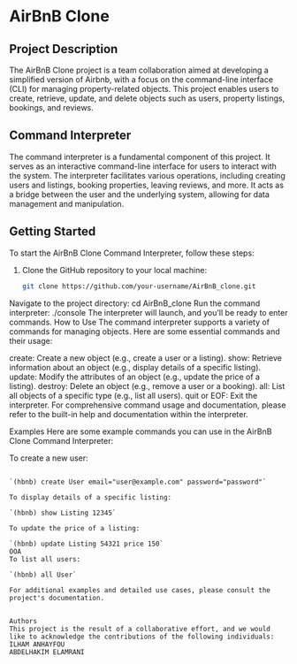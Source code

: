 # AirBnB Clone

## Project Description

The AirBnB Clone project is a team collaboration aimed at developing a simplified version of Airbnb, with a focus on the command-line interface (CLI) for managing property-related objects. This project enables users to create, retrieve, update, and delete objects such as users, property listings, bookings, and reviews.

## Command Interpreter

The command interpreter is a fundamental component of this project. It serves as an interactive command-line interface for users to interact with the system. The interpreter facilitates various operations, including creating users and listings, booking properties, leaving reviews, and more. It acts as a bridge between the user and the underlying system, allowing for data management and manipulation.

## Getting Started

To start the AirBnB Clone Command Interpreter, follow these steps:

1. Clone the GitHub repository to your local machine:

   ```bash
   git clone https://github.com/your-username/AirBnB_clone.git
Navigate to the project directory:
cd AirBnB_clone
Run the command interpreter:
./console
The interpreter will launch, and you'll be ready to enter commands.
How to Use
The command interpreter supports a variety of commands for managing objects. Here are some essential commands and their usage:

create: Create a new object (e.g., create a user or a listing).
show: Retrieve information about an object (e.g., display details of a specific listing).
update: Modify the attributes of an object (e.g., update the price of a listing).
destroy: Delete an object (e.g., remove a user or a booking).
all: List all objects of a specific type (e.g., list all users).
quit or EOF: Exit the interpreter.
For comprehensive command usage and documentation, please refer to the built-in help and documentation within the interpreter.

Examples
Here are some example commands you can use in the AirBnB Clone Command Interpreter:

To create a new user:
```shell

`(hbnb) create User email="user@example.com" password="password"`

To display details of a specific listing:

`(hbnb) show Listing 12345`

To update the price of a listing:

`(hbnb) update Listing 54321 price 150`
OOA
To list all users:

`(hbnb) all User`

For additional examples and detailed use cases, please consult the project's documentation.


Authors
This project is the result of a collaborative effort, and we would like to acknowledge the contributions of the following individuals:
ILHAM ANHAYFOU
ABDELHAKIM ELAMRANI

